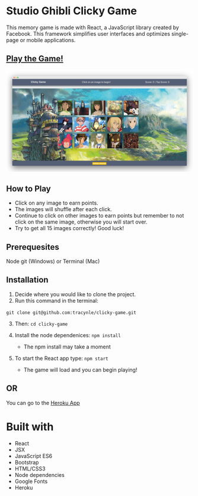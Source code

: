 # Studio Ghibli Clicky Game

This memory game is made with React, a JavaScript library created by Facebook. This framework simplifies user interfaces and optimizes single-page or mobile applications.

## [Play the Game!](https://fathomless-plateau-65663.herokuapp.com/)

![Screenshot](public/assets/screenshots/screelyscreenshot.png)

## How to Play

- Click on any image to earn points.  
- The images will shuffle after each click.
- Continue to click on other images to earn points but remember to not click on the same image, otherwise you will start over.
- Try to get all 15 images correctly! Good luck!

## Prerequesites
Node
git (Windows) or Terminal (Mac)

## Installation

1. Decide where you would like to clone the project. 
2. Run this command in the terminal:

`git clone git@github.com:tracynle/clicky-game.git`

3. Then: `cd clicky-game` 

4. Install the node dependenices:
`npm install`
    - The npm install may take a moment

5. To start the React app type:
`npm start` 
    - The game will load and you can begin playing!

## OR
You can go to the [Heroku App](https://fathomless-plateau-65663.herokuapp.com/)

# Built with
- React
- JSX
- JavaScript ES6
- Bootstrap
- HTML/CSS3
- Node dependencies
- Google Fonts
- Heroku 




